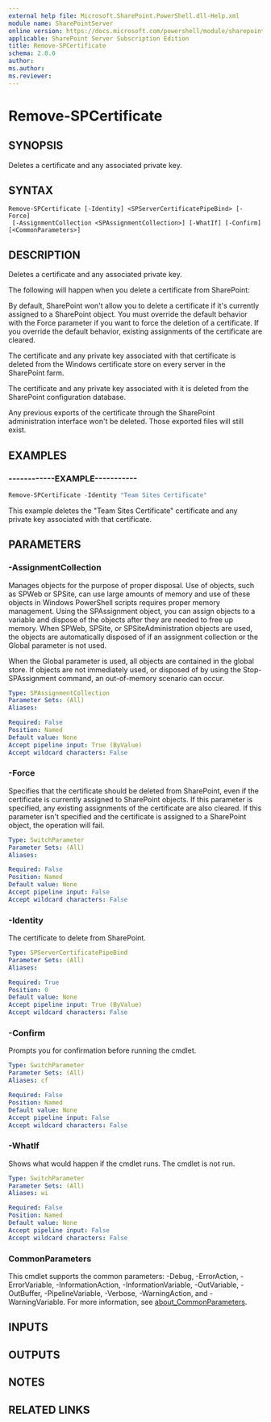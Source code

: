 ```yaml
---
external help file: Microsoft.SharePoint.PowerShell.dll-Help.xml
module name: SharePointServer
online version: https://docs.microsoft.com/powershell/module/sharepoint-server/remove-spcertificate
applicable: SharePoint Server Subscription Edition
title: Remove-SPCertificate
schema: 2.0.0
author:
ms.author:
ms.reviewer:
---
```


# Remove-SPCertificate

## SYNOPSIS
Deletes a certificate and any associated private key.

## SYNTAX

```
Remove-SPCertificate [-Identity] <SPServerCertificatePipeBind> [-Force]
 [-AssignmentCollection <SPAssignmentCollection>] [-WhatIf] [-Confirm] [<CommonParameters>]
```

## DESCRIPTION
Deletes a certificate and any associated private key.

The following will happen when you delete a certificate from SharePoint:

By default, SharePoint won't allow you to delete a certificate if it's currently assigned to a SharePoint object.
You must override the default behavior with the Force parameter if you want to force the deletion of a certificate.
If you override the default behavior, existing assignments of the certificate are cleared.

The certificate and any private key associated with that certificate is deleted from the Windows certificate store on every server in the SharePoint farm.

The certificate and any private key associated with it is deleted from the SharePoint configuration database.

Any previous exports of the certificate through the SharePoint administration interface won't be deleted.
Those exported files will still exist.

## EXAMPLES

### ------------EXAMPLE-----------
```powershell
Remove-SPCertificate -Identity "Team Sites Certificate"
```

This example deletes the "Team Sites Certificate" certificate and any private key associated with that certificate.

## PARAMETERS

### -AssignmentCollection
Manages objects for the purpose of proper disposal.
Use of objects, such as SPWeb or SPSite, can use large amounts of memory and use of these objects in Windows PowerShell scripts requires proper memory management.
Using the SPAssignment object, you can assign objects to a variable and dispose of the objects after they are needed to free up memory.
When SPWeb, SPSite, or SPSiteAdministration objects are used, the objects are automatically disposed of if an assignment collection or the Global parameter is not used.

When the Global parameter is used, all objects are contained in the global store.
If objects are not immediately used, or disposed of by using the Stop-SPAssignment command, an out-of-memory scenario can occur.

```yaml
Type: SPAssignmentCollection
Parameter Sets: (All)
Aliases:

Required: False
Position: Named
Default value: None
Accept pipeline input: True (ByValue)
Accept wildcard characters: False
```

### -Force
Specifies that the certificate should be deleted from SharePoint, even if the certificate is currently assigned to SharePoint objects.
If this parameter is specified, any existing assignments of the certificate are also cleared.
If this parameter isn't specified and the certificate is assigned to a SharePoint object, the operation will fail.

```yaml
Type: SwitchParameter
Parameter Sets: (All)
Aliases:

Required: False
Position: Named
Default value: None
Accept pipeline input: False
Accept wildcard characters: False
```

### -Identity
The certificate to delete from SharePoint.

```yaml
Type: SPServerCertificatePipeBind
Parameter Sets: (All)
Aliases:

Required: True
Position: 0
Default value: None
Accept pipeline input: True (ByValue)
Accept wildcard characters: False
```

### -Confirm
Prompts you for confirmation before running the cmdlet.

```yaml
Type: SwitchParameter
Parameter Sets: (All)
Aliases: cf

Required: False
Position: Named
Default value: None
Accept pipeline input: False
Accept wildcard characters: False
```

### -WhatIf
Shows what would happen if the cmdlet runs.
The cmdlet is not run.

```yaml
Type: SwitchParameter
Parameter Sets: (All)
Aliases: wi

Required: False
Position: Named
Default value: None
Accept pipeline input: False
Accept wildcard characters: False
```

### CommonParameters
This cmdlet supports the common parameters: -Debug, -ErrorAction, -ErrorVariable, -InformationAction, -InformationVariable, -OutVariable, -OutBuffer, -PipelineVariable, -Verbose, -WarningAction, and -WarningVariable. For more information, see [about_CommonParameters](http://go.microsoft.com/fwlink/?LinkID=113216).

## INPUTS

## OUTPUTS

## NOTES

## RELATED LINKS
